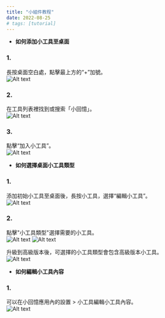 ```yaml
---
title: "小組件教程"
date: 2022-08-25
# tags: [tutorial]
---
```


- **如何添加小工具至桌面**

### 1.
長按桌面空白處，點擊最上方的“+”加號。\
![Alt text](/images/tutorial_zhhant_1.jpg?raw=true "Optional Title")

### 2.
在工具列表裡找到或搜索「小回憶」。\
![Alt text](/images/tutorial_zhhant_2.jpg?raw=true "Optional Title")

### 3.
點擊“加入小工具”。\
![Alt text](/images/tutorial_zhhant_3.jpg?raw=true "Optional Title")

- **如何選擇桌面小工具類型**

### 1. 
添加初始小工具至桌面後，長按小工具，選擇“編輯小工具”。\
![Alt text](/images/tutorial_zhhant_4.jpg?raw=true "Optional Title")

### 2.
點擊"小工具類型"選擇需要的小工具。\
![Alt text](/images/tutorial_zhhant_5.jpg?raw=true "Optional Title")
![Alt text](/images/tutorial_zhhant_5_1.jpg?raw=true "Optional Title")

升級到高級版本後，可選擇的小工具類型會包含高級版本小工具。\
![Alt text](/images/tutorial_zhhant_5_2.jpg?raw=true "Optional Title")


- **如何編輯小工具內容**

### 1.
可以在小回憶應用內的設置 > 小工具編輯小工具內容。\
![Alt text](/images/tutorial_zhhant_6.jpg?raw=true "Optional Title")
